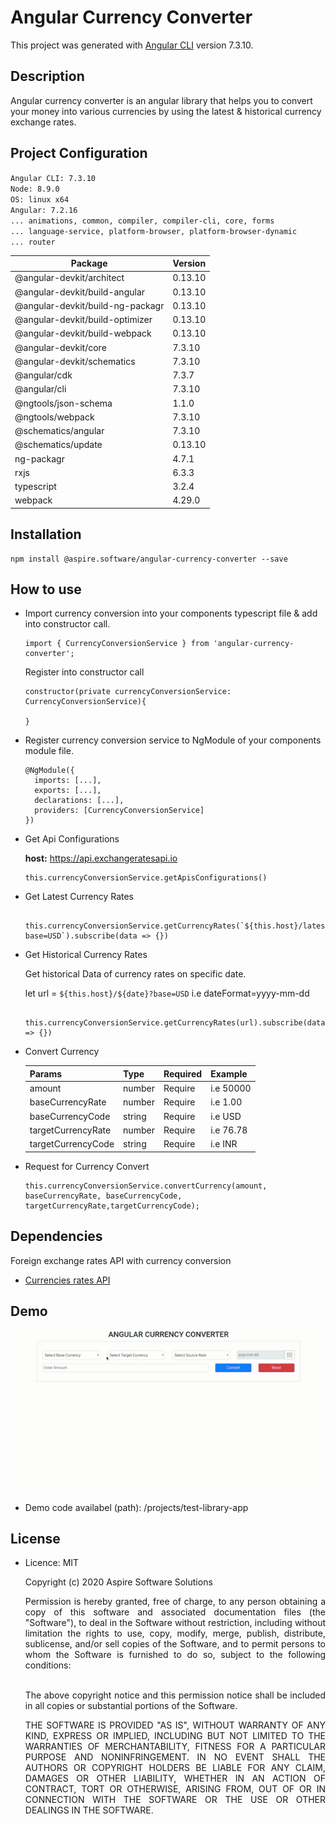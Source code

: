 
# Angular Currency Converter

This project was generated with [Angular CLI](https://github.com/angular/angular-cli) version 7.3.10.

## Description

Angular currency converter is an angular library that helps you to convert your money into various currencies by using the latest & historical currency exchange rates. 

## Project Configuration

`Angular CLI: 7.3.10`<br/>
`Node: 8.9.0`<br/>
`OS: linux x64`<br/>
`Angular: 7.2.16`<br/>
`... animations, common, compiler, compiler-cli, core, forms`<br/>
`... language-service, platform-browser, platform-browser-dynamic`<br/>
`... router`

  | Package  | Version
  | ------------- | ------------- |
  | @angular-devkit/architect  | 0.13.10  |
  | @angular-devkit/build-angular | 0.13.10 |
  | @angular-devkit/build-ng-packagr | 0.13.10 |
  | @angular-devkit/build-optimizer | 0.13.10 |
  | @angular-devkit/build-webpack | 0.13.10 |
  | @angular-devkit/core | 7.3.10|
  | @angular-devkit/schematics | 7.3.10 | 
  | @angular/cdk | 7.3.7 |
  | @angular/cli  | 7.3.10 |
  | @ngtools/json-schema | 1.1.0 |
  | @ngtools/webpack | 7.3.10 |
  | @schematics/angular | 7.3.10 |
  | @schematics/update | 0.13.10 |
  | ng-packagr | 4.7.1|
  | rxjs | 6.3.3 |
  | typescript | 3.2.4 |
  | webpack | 4.29.0 |


## Installation

```
npm install @aspire.software/angular-currency-converter --save
```

## How to use

* Import currency conversion into your components typescript file & add into constructor call.

  ```
  import { CurrencyConversionService } from 'angular-currency-converter';
  ```
  Register into constructor call
  
  ```
  constructor(private currencyConversionService: CurrencyConversionService){
  
  }
  ```

* Register currency conversion service to NgModule of your components module file.

  ```
  @NgModule({
    imports: [...],
    exports: [...],
    declarations: [...],
    providers: [CurrencyConversionService]
  })
  ```

* Get Api Configurations
	
    **host:** https://api.exchangeratesapi.io
    
  ```
  this.currencyConversionService.getApisConfigurations()
  ```

* Get Latest Currency Rates

  ```
   this.currencyConversionService.getCurrencyRates(`${this.host}/latest?base=USD`).subscribe(data => {})
  ```

* Get Historical Currency Rates

    Get historical Data of currency rates on specific date.
    
    let url = `${this.host}/${date}?base=USD`
    i.e dateFormat=yyyy-mm-dd
    
    ```
     this.currencyConversionService.getCurrencyRates(url).subscribe(data => {})
    ```

* Convert Currency

  | Params  | Type | Required | Example
  | ------------- | ------------- |------------- |------------- |
  | amount  | number  | Require| i.e 50000 |
  |  baseCurrencyRate | number | Require | i.e 1.00 |
  |  baseCurrencyCode | string | Require | i.e USD |
  |  targetCurrencyRate | number | Require | i.e 76.78 |
  |  targetCurrencyCode | string | Require | i.e INR |

 * Request for Currency Convert     
      
    ```
    this.currencyConversionService.convertCurrency(amount, baseCurrencyRate, baseCurrencyCode, targetCurrencyRate,targetCurrencyCode);
    ```

## Dependencies

Foreign exchange rates API with currency conversion

* [Currencies rates API](https://exchangeratesapi.io/)

## Demo

![image description or alt text](https://raw.githubusercontent.com/ajay-aspire/angular-currency-converter/development/projects/angular-currency-converter/images/angular-currency-convert-latest.gif)

* Demo code availabel (path): /projects/test-library-app

## License

* Licence: MIT

  Copyright (c) 2020 Aspire Software Solutions

  <div style='text-align: justify;'>Permission is hereby granted, free of charge, to any person obtaining a copy of this software and associated documentation files (the "Software"), to deal in the Software without restriction, including without limitation the rights to use, copy, modify, merge, publish, distribute, sublicense, and/or sell copies of the Software, and to permit persons to whom the Software is furnished to do so, subject to the following conditions:<br><br>
  
  The above copyright notice and this permission notice shall be included in all copies or substantial portions of the Software.

    THE SOFTWARE IS PROVIDED "AS IS", WITHOUT WARRANTY OF ANY KIND, EXPRESS OR IMPLIED, INCLUDING BUT NOT LIMITED TO THE WARRANTIES OF MERCHANTABILITY, FITNESS FOR A PARTICULAR PURPOSE AND NONINFRINGEMENT. IN NO EVENT SHALL THE AUTHORS OR COPYRIGHT HOLDERS BE LIABLE FOR ANY CLAIM, DAMAGES OR OTHER LIABILITY, WHETHER IN AN ACTION OF CONTRACT, TORT OR OTHERWISE, ARISING FROM, OUT OF OR IN CONNECTION WITH THE SOFTWARE OR THE USE OR OTHER DEALINGS IN THE SOFTWARE.</div>
